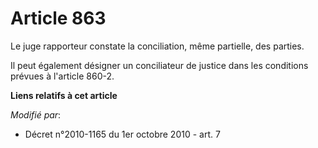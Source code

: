 # Article 863

Le juge rapporteur constate la conciliation, même partielle, des parties.

Il peut également désigner un conciliateur de justice dans les conditions prévues à l'article 860-2.

**Liens relatifs à cet article**

_Modifié par_:

  - Décret n°2010-1165 du 1er octobre 2010 - art. 7
